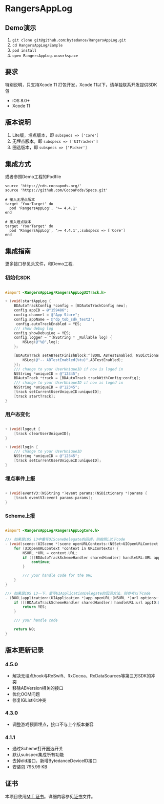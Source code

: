# RangersAppLog

## Demo演示

1. `git clone git@github.com:bytedance/RangersAppLog.git`
2. `cd RangersAppLog/Eample`
3. `pod install`
4. `open RangersAppLog.xcworkspace`


## 要求

特别说明，只支持Xcode 11 打包开发，Xcode 11以下，请单独联系开发提供SDK包

* iOS 8.0+
* Xcode 11

## 版本说明

1. Lite版，埋点版本，即 `subspecs => ['Core']`
2. 无埋点版本，即 `subspecs => ['UITracker']`
3. 圈选版本，即 `subspecs => ['Picker']`

## 集成方式


或者参照Demo工程的Podfile

```Rbuy
source 'https://cdn.cocoapods.org/'
source 'https://github.com/CocoaPods/Specs.git'

# 接入无埋点版本
target 'YourTarget' do
  pod 'RangersAppLog', '>= 4.4.1'
end

# 接入埋点版本 
target 'YourTarget' do
  pod 'RangersAppLog', '>= 4.4.1',:subspecs => ['Core']
end

```

## 集成指南

更多接口参见头文件，和Demo工程.

### 初始化SDK

```Objective-C

#import <RangersAppLog/RangersAppLogUITrack.h>

+ (void)startAppLog {
    BDAutoTrackConfig *config = [BDAutoTrackConfig new];
    config.appID = @"159486";
    config.channel = @"App Store";
    config.appName = @"dp_tob_sdk_test2";
	 config.autoTrackEnabled = YES;
    /// show debug log
    config.showDebugLog = YES;
    config.logger = ^(NSString * _Nullable log) {
        NSLog(@"%@",log);
    };

    [BDAutoTrack setABTestFinishBlock:^(BOOL ABTestEnabled, NSDictionary * allConfigs) {
        NSLog(@"-- ABTestEnabled(%tu)",ABTestEnabled);
    }];
    /// change to your UserUniqueID if now is loged in
    NSString *uniqueID = @"12345";
    BDAutoTrack *track = [BDAutoTrack trackWithConfig:config];
    /// change to your UserUniqueID if now is loged in
    NSString *uniqueID = @"12345";
    [track setCurrentUserUniqueID:uniqueID];
    [track startTrack];
}

```

### 用户态变化

```Objective-C

+ (void)logout {
    [track clearUserUniqueID];
}

+ (void)login {
    /// change to your UserUniqueID
    NSString *uniqueID = @"12345";
    [track setCurrentUserUniqueID:uniqueID];
}

```

### 埋点事件上报

```Objective-C

+ (void)eventV3:(NSString *)event params:(NSDictionary *)params {
    [track eventV3:event params:params];
}

```

### Scheme上报

```Objective-C

#import <RangersAppLog/RangersAppLogCore.h>

/// 如果是iOS 13中重写UISceneDelegate的回调，则按照i以下code
- (void)scene:(UIScene *)scene openURLContexts:(NSSet<UIOpenURLContext *> *)URLContexts {
    for (UIOpenURLContext *context in URLContexts) {
        NSURL *URL = context.URL;
        if ([[BDAutoTrackSchemeHandler sharedHandler] handleURL:URL appID:@"appid" scene:scene]) {
            continue;
        }

        /// your handle code for the URL
    }
}

/// 如果是iOS 13一下，重写UIApplicationDelegate的回调方法，则参考以下code
- (BOOL)application:(UIApplication *)app openURL:(NSURL *)url options:(NSDictionary<UIApplicationOpenURLOptionsKey, id> *)options {
    if ([[BDAutoTrackSchemeHandler sharedHandler] handleURL:url appID:@"appid" scene:nil]) {
        return YES;
    }

    /// your handle code

    return NO;
}

```

## 版本更新记录

### 4.5.0

- 解决无埋点hook与ReSwift、RxCocoa、RxDataSources等第三方SDK的冲突
- 移除ABVersion相关的接口
- 优化OOM问题
- 修复IGListKit冲突

### 4.3.0

- 调整游戏预置埋点，接口不与上个版本兼容

### 4.1.1

- 通过Scheme打开圈选开关
- 默认subspec集成所有功能
- 去掉did接口，新增BytedanceDeviceID接口
- 安装包 795.99 KB





## 证书

本项目使用[MIT 证书](LICENSE)。详细内容参见[证书](LICENSE)文件。
